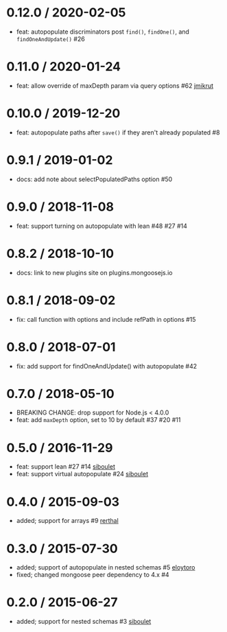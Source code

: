 0.12.0 / 2020-02-05
===================
 * feat: autopopulate discriminators post `find()`, `findOne()`, and `findOneAndUpdate()` #26

0.11.0 / 2020-01-24
===================
 * feat: allow override of maxDepth param via query options #62 [jmikrut](https://github.com/jmikrut)

0.10.0 / 2019-12-20
===================
 * feat: autopopulate paths after `save()` if they aren't already populated #8

0.9.1 / 2019-01-02
==================
 * docs: add note about selectPopulatedPaths option #50

0.9.0 / 2018-11-08
==================
 * feat: support turning on autopopulate with lean #48 #27 #14

0.8.2 / 2018-10-10
==================
 * docs: link to new plugins site on plugins.mongoosejs.io

0.8.1 / 2018-09-02
==================
 * fix: call function with options and include refPath in options #15

0.8.0 / 2018-07-01
==================
 * fix: add support for findOneAndUpdate() with autopopulate #42

0.7.0 / 2018-05-10
==================
 * BREAKING CHANGE: drop support for Node.js < 4.0.0
 * feat: add `maxDepth` option, set to 10 by default #37 #20 #11

0.5.0 / 2016-11-29
==================
 * feat: support lean #27 #14 [siboulet](https://github.com/siboulet)
 * feat: support virtual autopopulate #24 [siboulet](https://github.com/siboulet)

0.4.0 / 2015-09-03
==================
 * added; support for arrays #9 [rerthal](https://github.com/rerthal)

0.3.0 / 2015-07-30
==================
 * added; support of autopopulate in nested schemas #5 [eloytoro](https://github.com/eloytoro)
 * fixed; changed mongoose peer dependency to 4.x #4

0.2.0 / 2015-06-27
==================
 * added; support for nested schemas #3 [siboulet](https://github.com/siboulet)
